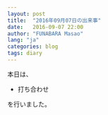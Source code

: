 ```yaml
---
layout: post
title:  "2016年09月07日の出来事"
date:   2016-09-07 22:00
author: "FUNABARA Masao"
lang: "ja"
categories: blog
tags: diary
---
```


本日は、

* 打ち合わせ

を行いました。
